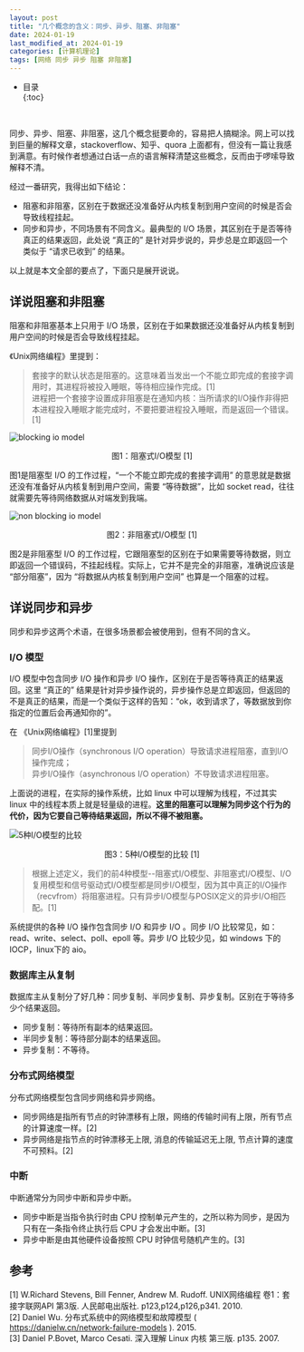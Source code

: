 ```yaml
---
layout: post
title: "几个概念的含义：同步、异步、阻塞、非阻塞"
date: 2024-01-19
last_modified_at: 2024-01-19
categories: [计算机理论]
tags: [网络 同步 异步 阻塞 非阻塞]
---
```


* 目录  
{:toc}
<br/>

同步、异步、阻塞、非阻塞，这几个概念挺要命的，容易把人搞糊涂。网上可以找到巨量的解释文章，stackoverflow、知乎、quora 上面都有，但没有一篇让我感到满意。有时候作者想通过白话一点的语言解释清楚这些概念，反而由于啰嗦导致解释不清。  

经过一番研究，我得出如下结论：  
* 阻塞和非阻塞，区别在于数据还没准备好从内核复制到用户空间的时候是否会导致线程挂起。  
* 同步和异步，不同场景有不同含义。最典型的 I/O 场景，其区别在于是否等待真正的结果返回，此处说 “真正的” 是针对异步说的，异步总是立即返回一个类似于 “请求已收到” 的结果。  

以上就是本文全部的要点了，下面只是展开说说。   


## 详说阻塞和非阻塞
阻塞和非阻塞基本上只用于 I/O 场景，区别在于如果数据还没准备好从内核复制到用户空间的时候是否会导致线程挂起。  

《Unix网络编程》里提到：
>套接字的默认状态是阻塞的。这意味着当发出一个不能立即完成的套接字调用时，其进程将被投入睡眠，等待相应操作完成。[1]    
>进程把一个套接字设置成非阻塞是在通知内核：当所请求的I/O操作非得把本进程投入睡眠才能完成时，不要把要进程投入睡眠，而是返回一个错误。[1]  


![blocking io model](https://blog.antsmallant.top/media/blog/2024-01-19-synchronous-asynchronous-blocking-nonblocking/blocking-io-model.png)   
<center>图1：阻塞式I/O模型 [1]</center>

图1是阻塞型 I/O 的工作过程，“一个不能立即完成的套接字调用” 的意思就是数据还没有准备好从内核复制到用户空间，需要 “等待数据”，比如 socket read，往往就需要先等待网络数据从对端发到我端。

![non blocking io model](https://blog.antsmallant.top/media/blog/2024-01-19-synchronous-asynchronous-blocking-nonblocking/non-blocking-io-model.png)   
<center>图2：非阻塞式I/O模型 [1]</center>  

图2是非阻塞型 I/O 的工作过程，它跟阻塞型的区别在于如果需要等待数据，则立即返回一个错误码，不挂起线程。实际上，它并不是完全的非阻塞，准确说应该是 “部分阻塞”，因为 “将数据从内核复制到用户空间” 也算是一个阻塞的过程。   


## 详说同步和异步
同步和异步这两个术语，在很多场景都会被使用到，但有不同的含义。    


### I/O 模型
I/O 模型中包含同步 I/O 操作和异步 I/O 操作，区别在于是否等待真正的结果返回。这里 “真正的” 结果是针对异步操作说的，异步操作总是立即返回，但返回的不是真正的结果，而是一个类似于这样的告知：“ok，收到请求了，等数据放到你指定的位置后会再通知你的”。  

在 《Unix网络编程》[1]里提到
>同步I/O操作（synchronous I/O operation）导致请求进程阻塞，直到I/O操作完成；  
>异步I/O操作（asynchronous I/O operation）不导致请求进程阻塞。   

上面说的进程，在实际的操作系统，比如 linux 中可以理解为线程，不过其实 linux 中的线程本质上就是轻量级的进程。**这里的阻塞可以理解为同步这个行为的代价，因为它要自己等待结果返回，所以不得不被阻塞。**       

![5种I/O模型的比较](https://blog.antsmallant.top/media/blog/2024-01-19-synchronous-asynchronous-blocking-nonblocking/comparison-of-5-io-model.png)  
<center>图3：5种I/O模型的比较 [1]</center>

>根据上述定义，我们的前4种模型--阻塞式I/O模型、非阻塞式I/O模型、I/O复用模型和信号驱动式I/O模型都是同步I/O模型，因为其中真正的I/O操作（recvfrom）将阻塞进程。只有异步I/O模型与POSIX定义的异步I/O相匹配。[1]  

系统提供的各种 I/O 操作包含同步 I/O 和异步 I/O 。同步 I/O 比较常见，如：read、write、select、poll、epoll 等。异步 I/O 比较少见，如 windows 下的 IOCP，linux下的 aio。  


### 数据库主从复制
数据库主从复制分了好几种：同步复制、半同步复制、异步复制。区别在于等待多少个结果返回。   
* 同步复制：等待所有副本的结果返回。
* 半同步复制：等待部分副本的结果返回。
* 异步复制：不等待。   


### 分布式网络模型
分布式网络模型包含同步网络和异步网络。  
* 同步网络是指所有节点的时钟漂移有上限，网络的传输时间有上限，所有节点的计算速度一样。[2]   
* 异步网络是指节点的时钟漂移无上限, 消息的传输延迟无上限, 节点计算的速度不可预料。[2]   


### 中断
中断通常分为同步中断和异步中断。  
* 同步中断是当指令执行时由 CPU 控制单元产生的，之所以称为同步，是因为只有在一条指令终止执行后 CPU 才会发出中断。[3]  
* 异步中断是由其他硬件设备按照 CPU 时钟信号随机产生的。[3]     


## 参考
[1] W.Richard Stevens, Bill Fenner, Andrew M. Rudoff. UNIX网络编程 卷1：套接字联网API 第3版. 人民邮电出版社. p123,p124,p126,p341. 2010.   
[2] Daniel Wu. 分布式系统中的网络模型和故障模型 ( https://danielw.cn/network-failure-models ). 2015.   
[3] Daniel P.Bovet, Marco Cesati. 深入理解 Linux 内核 第三版. p135. 2007.   